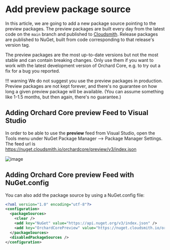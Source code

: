# Add preview package source

In this article, we are going to add a new package source pointing to the preview packages. The preview packages are built every day from the latest code on the `main` branch and published to [Cloudsmith](https://cloudsmith.io/~orchardcore/repos/preview/packages/). Release packages are published to NuGet, built from code corresponding to that release's version tag.

The preview packages are the most up-to-date versions but not the most stable and can contain breaking changes. Only use them if you want to work with the latest development version of Orchard Core, e.g. to try out a fix for a bug you reported.

!!! warning
    We do not suggest you use the preview packages in production. Preview packages are not kept forever, and there's no guarantee on how long a given preview package will be available. (You can assume something like 1-1.5 months, but then again, there's no guarantee.)

## Adding Orchard Core preview Feed to Visual Studio

In order to be able to use the __preview__ feed from Visual Studio, open the Tools menu under NuGet Package Manager --> Package Manager Settings.
The feed url is <https://nuget.cloudsmith.io/orchardcore/preview/v3/index.json>

![image](assets/add-preview-package-source.png)

## Adding Orchard Core preview Feed with NuGet.config

You can also add the package source by using a NuGet.config file:

```xml
<?xml version="1.0" encoding="utf-8"?>
<configuration>
  <packageSources>
    <clear />
    <add key="NuGet" value="https://api.nuget.org/v3/index.json" />
    <add key="OrchardCorePreview" value="https://nuget.cloudsmith.io/orchardcore/preview/v3/index.json" />
  </packageSources>
  <disabledPackageSources />
</configuration>
```
